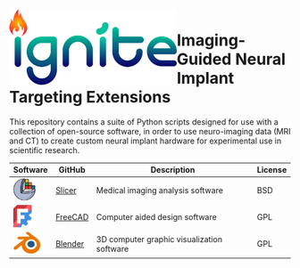 <img src="https://github.com/Phenomenal-Cat/IGNITE/blob/main/Docs/source/_images/Logos/Ignite_bg_v1.png" width="300px" align="left"> 

# Imaging-Guided Neural Implant Targeting Extensions

This repository contains a suite of Python scripts designed for use with a collection of open-source software, in order to use neuro-imaging data (MRI and CT) to create custom neural implant hardware for experimental use in scientific research.

| Software | GitHub | Description | License |
| --- | --- | --- | --- |
| <img src="https://github.com/Phenomenal-Cat/IGNITE/blob/main/Docs/source/_images/Logos/Slicer_Icon.svg" height="40px"> | <a href="https://github.com/Slicer/Slicer"> Slicer </a> | Medical imaging analysis software | BSD |
| <img src="https://github.com/Phenomenal-Cat/IGNITE/blob/main/Docs/source/_images/Logos/Freecad_Icon.svg" height="40px"> | <a href="https://github.com/FreeCAD/FreeCAD"> FreeCAD </a> | Computer aided design software | GPL |
| <img src="https://github.com/Phenomenal-Cat/IGNITE/blob/main/Docs/source/_images/Logos/Blender_Icon.svg" height="40px"> | <a href="https://github.com/blender/blender"> Blender </a> | 3D computer graphic visualization software | GPL |

